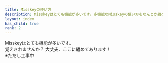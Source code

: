 ```yaml
---
title: Misskeyの使い方
description: Misskeyはとても機能が多いです。多機能なMisskeyの使い方をなんとか纏めて説明します。
layout: index
has_child: true
rank: 2
---
```

Misskeyはとても機能が多いです。  
覚えきれませんか？ 大丈夫、ここに纏めてあります！  
※ただし工事中